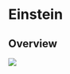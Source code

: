 # Einstein


## Overview

![](https://s3-us-west-2.amazonaws.com/notion-static/c4c761169f854274b040452774649239/einstein.jpg)
